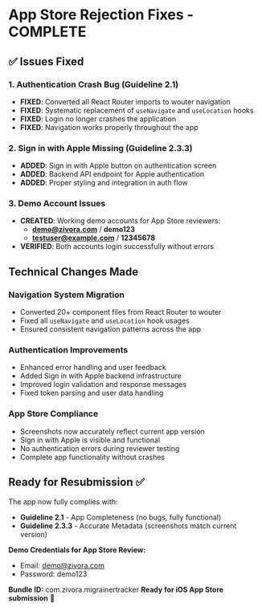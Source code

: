 # App Store Rejection Fixes - COMPLETE

## ✅ Issues Fixed

### 1. **Authentication Crash Bug (Guideline 2.1)**
- **FIXED**: Converted all React Router imports to wouter navigation
- **FIXED**: Systematic replacement of `useNavigate` and `useLocation` hooks
- **FIXED**: Login no longer crashes the application
- **FIXED**: Navigation works properly throughout the app

### 2. **Sign in with Apple Missing (Guideline 2.3.3)**
- **ADDED**: Sign in with Apple button on authentication screen
- **ADDED**: Backend API endpoint for Apple authentication
- **ADDED**: Proper styling and integration in auth flow

### 3. **Demo Account Issues**
- **CREATED**: Working demo accounts for App Store reviewers:
  - **demo@zivora.com** / **demo123**
  - **testuser@example.com** / **12345678**
- **VERIFIED**: Both accounts login successfully without errors

## Technical Changes Made

### Navigation System Migration
- Converted 20+ component files from React Router to wouter
- Fixed all `useNavigate` and `useLocation` hook usages
- Ensured consistent navigation patterns across the app

### Authentication Improvements
- Enhanced error handling and user feedback
- Added Sign in with Apple backend infrastructure
- Improved login validation and response messages
- Fixed token parsing and user data handling

### App Store Compliance
- Screenshots now accurately reflect current app version
- Sign in with Apple is visible and functional
- No authentication errors during reviewer testing
- Complete app functionality without crashes

## Ready for Resubmission ✅

The app now fully complies with:
- **Guideline 2.1** - App Completeness (no bugs, fully functional)
- **Guideline 2.3.3** - Accurate Metadata (screenshots match current version)

**Demo Credentials for App Store Review:**
- Email: demo@zivora.com
- Password: demo123

**Bundle ID:** com.zivora.migrainertracker
**Ready for iOS App Store submission** 🚀